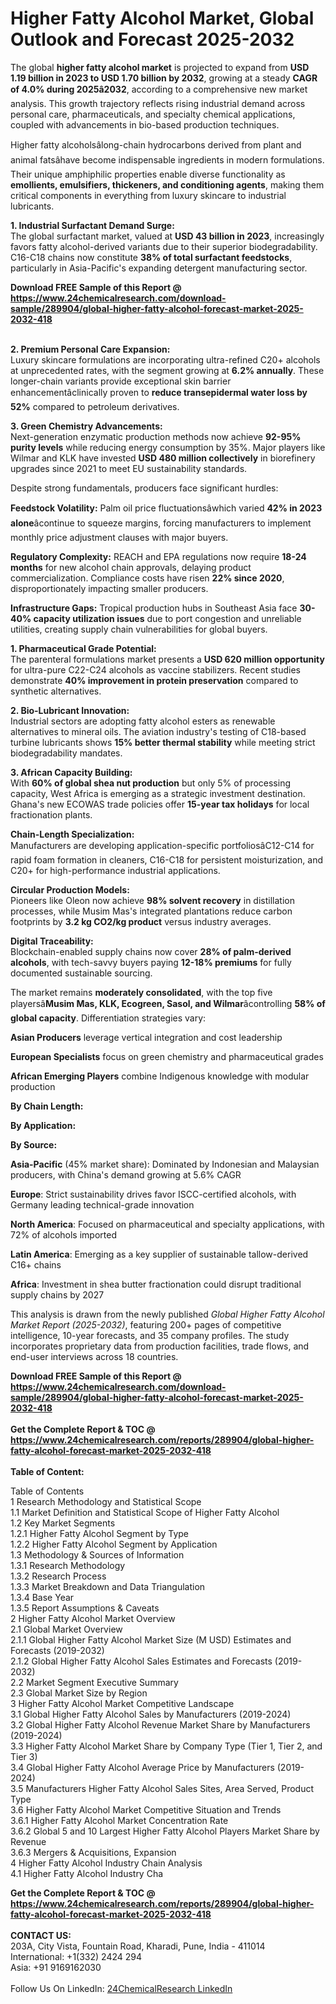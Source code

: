 <h1>Higher Fatty Alcohol Market, Global Outlook and Forecast 2025-2032</h1><p>The global <strong>higher fatty alcohol market</strong> is projected to expand from <strong>USD 1.19 billion in 2023 to USD 1.70 billion by 2032</strong>, growing at a steady <strong>CAGR of 4.0% during 2025â2032</strong>, according to a comprehensive new market analysis. This growth trajectory reflects rising industrial demand across personal care, pharmaceuticals, and specialty chemical applications, coupled with advancements in bio-based production techniques.</p><p>Higher fatty alcoholsâlong-chain hydrocarbons derived from plant and animal fatsâhave become indispensable ingredients in modern formulations. Their unique amphiphilic properties enable diverse functionality as <strong>emollients, emulsifiers, thickeners, and conditioning agents</strong>, making them critical components in everything from luxury skincare to industrial lubricants.</p><p><strong>1. Industrial Surfactant Demand Surge:</strong><br>
The global surfactant market, valued at <strong>USD 43 billion in 2023</strong>, increasingly favors fatty alcohol-derived variants due to their superior biodegradability. C16-C18 chains now constitute <strong>38% of total surfactant feedstocks</strong>, particularly in Asia-Pacific's expanding detergent manufacturing sector.</p><div><b>Download FREE Sample of this Report @ 
            <a href="https://www.24chemicalresearch.com/download-sample/289904/global-higher-fatty-alcohol-forecast-market-2025-2032-418">
            https://www.24chemicalresearch.com/download-sample/289904/global-higher-fatty-alcohol-forecast-market-2025-2032-418</a></b></div><br><p><strong>2. Premium Personal Care Expansion:</strong><br>
Luxury skincare formulations are incorporating ultra-refined C20+ alcohols at unprecedented rates, with the segment growing at <strong>6.2% annually</strong>. These longer-chain variants provide exceptional skin barrier enhancementâclinically proven to <strong>reduce transepidermal water loss by 52%</strong> compared to petroleum derivatives.</p><p><strong>3. Green Chemistry Advancements:</strong><br>
Next-generation enzymatic production methods now achieve <strong>92-95% purity levels</strong> while reducing energy consumption by 35%. Major players like Wilmar and KLK have invested <strong>USD 480 million collectively</strong> in biorefinery upgrades since 2021 to meet EU sustainability standards.</p><p>Despite strong fundamentals, producers face significant hurdles:</p><p><strong>Feedstock Volatility:</strong> Palm oil price fluctuationsâwhich varied <strong>42% in 2023 alone</strong>âcontinue to squeeze margins, forcing manufacturers to implement monthly price adjustment clauses with major buyers.</p><p><strong>Regulatory Complexity:</strong> REACH and EPA regulations now require <strong>18-24 months</strong> for new alcohol chain approvals, delaying product commercialization. Compliance costs have risen <strong>22% since 2020</strong>, disproportionately impacting smaller producers.</p><p><strong>Infrastructure Gaps:</strong> Tropical production hubs in Southeast Asia face <strong>30-40% capacity utilization issues</strong> due to port congestion and unreliable utilities, creating supply chain vulnerabilities for global buyers.</p><p><strong>1. Pharmaceutical Grade Potential:</strong><br>
The parenteral formulations market presents a <strong>USD 620 million opportunity</strong> for ultra-pure C22-C24 alcohols as vaccine stabilizers. Recent studies demonstrate <strong>40% improvement in protein preservation</strong> compared to synthetic alternatives.</p><p><strong>2. Bio-Lubricant Innovation:</strong><br>
Industrial sectors are adopting fatty alcohol esters as renewable alternatives to mineral oils. The aviation industry's testing of C18-based turbine lubricants shows <strong>15% better thermal stability</strong> while meeting strict biodegradability mandates.</p><p><strong>3. African Capacity Building:</strong><br>
With <strong>60% of global shea nut production</strong> but only 5% of processing capacity, West Africa is emerging as a strategic investment destination. Ghana's new ECOWAS trade policies offer <strong>15-year tax holidays</strong> for local fractionation plants.</p><p><strong>Chain-Length Specialization:</strong><br>
	Manufacturers are developing application-specific portfoliosâC12-C14 for rapid foam formation in cleaners, C16-C18 for persistent moisturization, and C20+ for high-performance industrial applications.</p><p><strong>Circular Production Models:</strong><br>
	Pioneers like Oleon now achieve <strong>98% solvent recovery</strong> in distillation processes, while Musim Mas's integrated plantations reduce carbon footprints by <strong>3.2 kg CO2/kg product</strong> versus industry averages.</p><p><strong>Digital Traceability:</strong><br>
	Blockchain-enabled supply chains now cover <strong>28% of palm-derived alcohols</strong>, with tech-savvy buyers paying <strong>12-18% premiums</strong> for fully documented sustainable sourcing.</p><p>The market remains <strong>moderately consolidated</strong>, with the top five playersâ<strong>Musim Mas, KLK, Ecogreen, Sasol, and Wilmar</strong>âcontrolling <strong>58% of global capacity</strong>. Differentiation strategies vary:</p><p><strong>Asian Producers</strong> leverage vertical integration and cost leadership</p><p><strong>European Specialists</strong> focus on green chemistry and pharmaceutical grades</p><p><strong>African Emerging Players</strong> combine Indigenous knowledge with modular production</p><p><strong>By Chain Length:</strong></p><p><strong>By Application:</strong></p><p><strong>By Source:</strong></p><p><strong>Asia-Pacific</strong> (45% market share): Dominated by Indonesian and Malaysian producers, with China's demand growing at 5.6% CAGR</p><p><strong>Europe</strong>: Strict sustainability drives favor ISCC-certified alcohols, with Germany leading technical-grade innovation</p><p><strong>North America</strong>: Focused on pharmaceutical and specialty applications, with 72% of alcohols imported</p><p><strong>Latin America</strong>: Emerging as a key supplier of sustainable tallow-derived C16+ chains</p><p><strong>Africa</strong>: Investment in shea butter fractionation could disrupt traditional supply chains by 2027</p><p>This analysis is drawn from the newly published <em>Global Higher Fatty Alcohol Market Report (2025-2032)</em>, featuring 200+ pages of competitive intelligence, 10-year forecasts, and 35 company profiles. The study incorporates proprietary data from production facilities, trade flows, and end-user interviews across 18 countries.</p><div><b>Download FREE Sample of this Report @ 
            <a href="https://www.24chemicalresearch.com/download-sample/289904/global-higher-fatty-alcohol-forecast-market-2025-2032-418">
            https://www.24chemicalresearch.com/download-sample/289904/global-higher-fatty-alcohol-forecast-market-2025-2032-418</a></b></div><br><div><b>Get the Complete Report & TOC @ 
            <a href="https://www.24chemicalresearch.com/reports/289904/global-higher-fatty-alcohol-forecast-market-2025-2032-418">
            https://www.24chemicalresearch.com/reports/289904/global-higher-fatty-alcohol-forecast-market-2025-2032-418</a></b></div><br>
            <b>Table of Content:</b><p>Table of Contents<br />
1 Research Methodology and Statistical Scope<br />
1.1 Market Definition and Statistical Scope of Higher Fatty Alcohol<br />
1.2 Key Market Segments<br />
1.2.1 Higher Fatty Alcohol Segment by Type<br />
1.2.2 Higher Fatty Alcohol Segment by Application<br />
1.3 Methodology & Sources of Information<br />
1.3.1 Research Methodology<br />
1.3.2 Research Process<br />
1.3.3 Market Breakdown and Data Triangulation<br />
1.3.4 Base Year<br />
1.3.5 Report Assumptions & Caveats<br />
2 Higher Fatty Alcohol Market Overview<br />
2.1 Global Market Overview<br />
2.1.1 Global Higher Fatty Alcohol Market Size (M USD) Estimates and Forecasts (2019-2032)<br />
2.1.2 Global Higher Fatty Alcohol Sales Estimates and Forecasts (2019-2032)<br />
2.2 Market Segment Executive Summary<br />
2.3 Global Market Size by Region<br />
3 Higher Fatty Alcohol Market Competitive Landscape<br />
3.1 Global Higher Fatty Alcohol Sales by Manufacturers (2019-2024)<br />
3.2 Global Higher Fatty Alcohol Revenue Market Share by Manufacturers (2019-2024)<br />
3.3 Higher Fatty Alcohol Market Share by Company Type (Tier 1, Tier 2, and Tier 3)<br />
3.4 Global Higher Fatty Alcohol Average Price by Manufacturers (2019-2024)<br />
3.5 Manufacturers Higher Fatty Alcohol Sales Sites, Area Served, Product Type<br />
3.6 Higher Fatty Alcohol Market Competitive Situation and Trends<br />
3.6.1 Higher Fatty Alcohol Market Concentration Rate<br />
3.6.2 Global 5 and 10 Largest Higher Fatty Alcohol Players Market Share by Revenue<br />
3.6.3 Mergers & Acquisitions, Expansion<br />
4 Higher Fatty Alcohol Industry Chain Analysis<br />
4.1 Higher Fatty Alcohol Industry Cha</p><div><b>Get the Complete Report & TOC @ 
            <a href="https://www.24chemicalresearch.com/reports/289904/global-higher-fatty-alcohol-forecast-market-2025-2032-418">
            https://www.24chemicalresearch.com/reports/289904/global-higher-fatty-alcohol-forecast-market-2025-2032-418</a></b></div><br><b>CONTACT US:</b><br>
            203A, City Vista, Fountain Road, Kharadi, Pune, India - 411014<br>
            International: +1(332) 2424 294<br>
            Asia: +91 9169162030 <br><br>
            Follow Us On LinkedIn: <a href="https://www.linkedin.com/company/24chemicalresearch/">24ChemicalResearch LinkedIn</a>